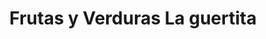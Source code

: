 ---
title: "Frutas y Verduras La guertita"
url: /leganes/frutas-y-verduras-la-guertita/
shop: Gemüse & Obst
---